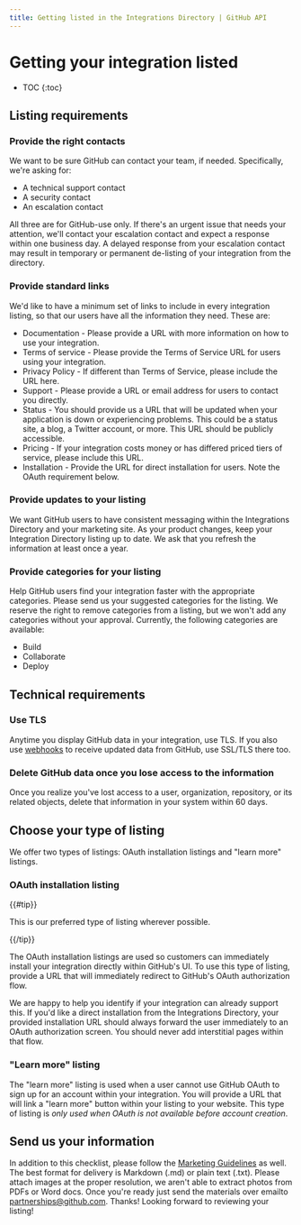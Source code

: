 ```yaml
---
title: Getting listed in the Integrations Directory | GitHub API
---
```


# Getting your integration listed

* TOC
{:toc}

## Listing requirements

### Provide the right contacts

We want to be sure GitHub can contact your team, if needed. Specifically, we're asking for:

* A technical support contact
* A security contact
* An escalation contact

All three are for GitHub-use only. If there's an urgent issue that needs your attention, we'll contact your escalation contact and expect a response within one business day. A delayed response from your escalation contact may result in temporary or permanent de-listing of your integration from the directory.

### Provide standard links

We'd like to have a minimum set of links to include in every integration listing, so that our users have all the information they need. These are:

- Documentation - Please provide a URL with more information on how to use your integration.
- Terms of service - Please provide the Terms of Service URL for users using your integration.
- Privacy Policy - If different than Terms of Service, please include the URL here.
- Support - Please provide a URL or email address for users to contact you directly.
- Status - You should provide us a URL that will be updated when your application is down or experiencing problems. This could be a status site, a blog, a Twitter account, or more. This URL should be publicly accessible.
- Pricing - If your integration costs money or has differed priced tiers of service, please include this URL.
- Installation - Provide the URL for direct installation for users. Note the OAuth requirement below.

### Provide updates to your listing

We want GitHub users to have consistent messaging within the Integrations Directory and your
marketing site. As your product changes, keep your Integration Directory listing up to date. We ask that you refresh the information at least once a year.

### Provide categories for your listing

Help GitHub users find your integration faster with the appropriate categories. Please send us your suggested categories for the listing. We reserve the right to remove categories from a listing, but we won't add any categories without your approval. Currently, the following categories are available:

* Build
* Collaborate
* Deploy

## Technical requirements

### Use TLS

Anytime you display GitHub data in your integration, use TLS. If you also use [webhooks](https://developer.github.com/webhooks/) to receive updated data from GitHub, use SSL/TLS there too.

### Delete GitHub data once you lose access to the information

Once you realize you've lost access to a user, organization, repository, or its related objects,
delete that information in your system within 60 days.

## Choose your type of listing

We offer two types of listings: OAuth installation listings and "learn more" listings.

### OAuth installation listing

{{#tip}}

This is our preferred type of listing wherever possible.

{{/tip}}

The OAuth installation listings are used so customers can immediately install your integration directly
within GitHub's UI. To use this type of listing, provide a URL that will immediately redirect to
GitHub's OAuth authorization flow.

We are happy to help you identify if your integration can already support this. If you'd like a direct installation from the Integrations Directory, your provided installation URL should always forward the user immediately to an OAuth authorization screen. You should never add interstitial pages within that flow.

### "Learn more" listing

The "learn more" listing is used when a user cannot use GitHub OAuth to sign up for an account within
your integration. You will provide a URL that will link a "learn more" button within your
listing to your website. This type of listing is *only used when OAuth is not available before
account creation*.

## Send us your information

In addition to this checklist, please follow the [Marketing Guidelines](/integrations-directory/marketing-guidelines/) as well.  The best format for delivery is Markdown (.md) or plain text (.txt). Please attach images at the proper resolution, we aren't able to extract photos from PDFs or Word docs.
Once you're ready just send the materials over emailto [partnerships@github.com](mailto:partnerships@github.com). Thanks! Looking forward to reviewing your listing!
